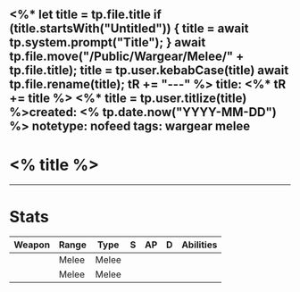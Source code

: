 <%*
  let title = tp.file.title
  if (title.startsWith("Untitled")) {
    title = await tp.system.prompt("Title");
  }
  await tp.file.move("/Public/Wargear/Melee/" + tp.file.title);
  title = tp.user.kebabCase(title)
  await tp.file.rename(title);
  tR += "---"
%>
title: <%* tR += title %>
<%* title = tp.user.titlize(title) %>created: <% tp.date.now("YYYY-MM-DD") %>
notetype: nofeed
tags: wargear melee
---

# <% title %>

---

# Stats

| Weapon | Range | Type  | S   | AP  | D   | Abilities |
| ------ | ----- | ----- | --- | --- | --- | --------- |
|        | Melee | Melee |     |     |     |           |
|        | Melee | Melee |     |     |     |           | 